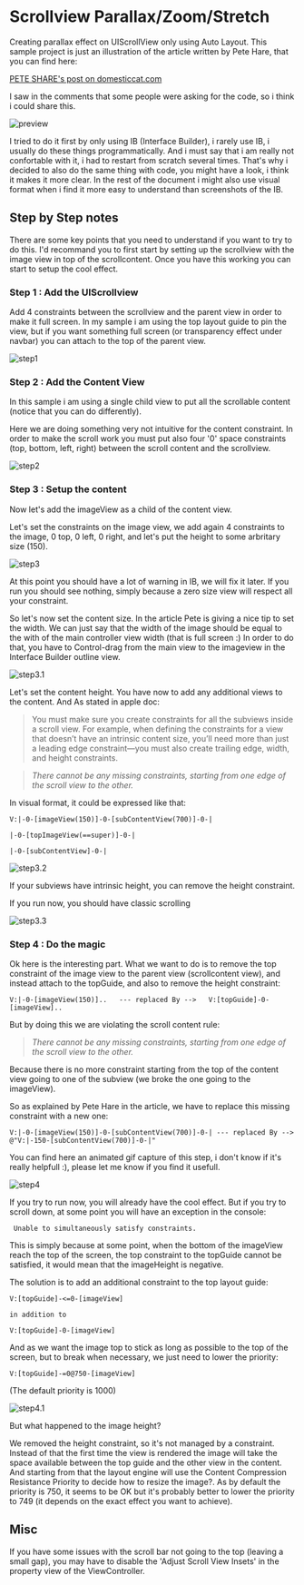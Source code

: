 Scrollview Parallax/Zoom/Stretch
================

Creating parallax effect on UIScrollView only using Auto Layout.
This sample project is just an illustration of the article written by Pete Hare, that you can find here:

[PETE SHARE's post on domesticcat.com](http://blog.domesticcat.com.au/ios/2014/03/19/creating-parallax-effect-on-uiscrollview-using-simple-constraints/)

I saw in the comments that some people were asking for the code, so i think i could share this.

![preview](capture.gif "Preview")

I tried to do it first by only using IB (Interface Builder), i rarely use IB, i usually do these things programmatically.
And i must say that i am really not confortable with it, i had to restart from scratch several times. That's why i decided to also do the same thing with code, you might have a look, i think it makes it more clear.
In the rest of the document i might also use visual format when i find it more easy to understand than screenshots of the IB.

## Step by Step notes

There are some key points that you need to understand if you want to try to do this.
I'd recommand you to first start by setting up the scrollview with the image view in top of the scrollcontent.
Once you have this working you can start to setup the cool effect.

### Step 1 : Add the UIScrollview 

Add 4 constraints between the scrollview and the parent view in order to make it full screen.
In my sample i am using the top layout guide to pin the view, but if you want something full screen (or transparency effect under navbar) you can attach to the top of the parent view.

 ![step1](step1.png "Step 1")


### Step 2 : Add the Content View

In this sample i am using a single child view to put all the scrollable content (notice that you can do differently).

Here we are doing something very not intuitive for the content constraint.
In order to make the scroll work you must put also four '0' space constraints (top, bottom, left, right) between the scroll content and the scrollview.

![step2](contentView.gif "Step 2")

### Step 3 : Setup the content

Now let's add the imageView as a child of the content view.

Let's set the constraints on the image view, we add again 4 constraints to the image, 0 top, 0 left, 0 right, and let's put the height to some arbritary size (150).

![step3](step3.gif "Step 3")

At this point you should have a lot of warning in IB, we will fix it later.
If you run you should see nothing, simply because a zero size view will respect all your constraint.

So let's now set the content size.
In the article Pete is giving a nice tip to set the width. We can just say that the width of the image should be equal to the with of the main controller view width (that is full screen :)
In order to do that, you have to Control-drag from the main view to the imageview in the Interface Builder outline view.


![step3.1](step3.1.gif "Step 3.1")

Let's set the content height.
You have now to add any additional views to the content.
And As stated in apple doc:
> You must make sure you create constraints for all the subviews inside a scroll view. For example, when defining the constraints for a view that doesn’t have an intrinsic content size, you’ll need more than just a leading edge 
> constraint—you must also create trailing edge, width, and height constraints. 

> *There cannot be any missing constraints, starting from one edge of the scroll view to the other.*

In visual format, it could be expressed like that:

    V:|-0-[imageView(150)]-0-[subContentView(700)]-0-|
    
    |-0-[topImageView(==super)]-0-|

    |-0-[subContentView]-0-|

![step3.2](step3.2.gif "Fully define the content size")

If your subviews have intrinsic height, you can remove the height constraint.

If you run now, you should have classic scrolling

![step3.3](step3.3.gif "Classic scroll")



### Step 4 : Do the magic

Ok here is the interesting part.
What we want to do is to remove the top constraint of the image view to the parent view (scrollcontent view), and instead attach to the topGuide, and also to remove the height constraint:

    V:|-0-[imageView(150)]..   --- replaced By -->   V:[topGuide]-0-[imageView]..

But by doing this we are violating the scroll content rule:

> *There cannot be any missing constraints, starting from one edge of the scroll view to the other.*

Because there is no more constraint starting from the top of the content view going to one of the subview (we broke the one going to the imageView).

So as explained by Pete Hare in the article, we have to replace this missing constraint with a new one:

    V:|-0-[imageView(150)]-0-[subContentView(700)]-0-| --- replaced By --> @"V:|-150-[subContentView(700)]-0-|"

You can find here an animated gif capture of this step, i don't know if it's really helpfull :), please let me know if you find it usefull.


![step4](step4.gif "Final setup")


If you try to run now, you will already have the cool effect.
But if you try to scroll down, at some point you will have an exception in the console:

     Unable to simultaneously satisfy constraints.

This is simply because at some point, when the bottom of the imageView reach the top of the screen, the top constraint to the topGuide cannot be satisfied, it would mean that the imageHeight is negative.

The solution is to add an additional constraint to the top layout guide:
   
    V:[topGuide]-<=0-[imageView]

    in addition to

    V:[topGuide]-0-[imageView]

And as we want the image top to stick as long as possible to the top of the screen, but to break when necessary, we just need to lower the priority:

    V:[topGuide]-=0@750-[imageView]

(The default priority is 1000)


![step4.1](step4.1.gif "Fix the statisfy error")


But what happened to the image height?

We removed the height constraint, so it's not managed by a constraint. Instead of that the first time the view is rendered the image will take the space available between the top guide and the other view in the content. And starting from that the layout engine will use the Content Compression Resistance Priority to decide how to resize the image?. As by default the priority is 750, it seems to be OK but it's probably better to lower the priority to 749 (it depends on the exact effect you want to achieve).

## Misc

If you have some issues with the scroll bar not going to the top (leaving a small gap), you may have to disable the 'Adjust Scroll View Insets' in the property view of the ViewController. 

